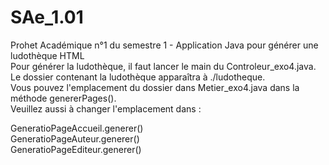 # SAe_1.01
Prohet Académique n°1 du semestre 1 - Application Java pour générer une ludothèque HTML<br/>
Pour générer la ludothèque, il faut lancer le main du Controleur_exo4.java. <br/>
Le dossier contenant la ludothèque apparaîtra à ./ludotheque. <br/>
Vous pouvez l'emplacement du dossier dans Metier_exo4.java dans la méthode genererPages().<br/> 
Veuillez aussi à changer l'emplacement dans :<br/>

GeneratioPageAccueil.generer()<br/>
GeneratioPageAuteur.generer()<br/>
GeneratioPageEditeur.generer()
